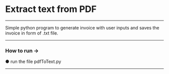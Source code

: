 <h1>Extract text from PDF</h1>
<hr>
Simple python program to generate invoice with user inputs and saves the invoice in form of .txt file.
<hr>

<h3>How to run →</h3>
● run the file pdfToText.py<hr>
